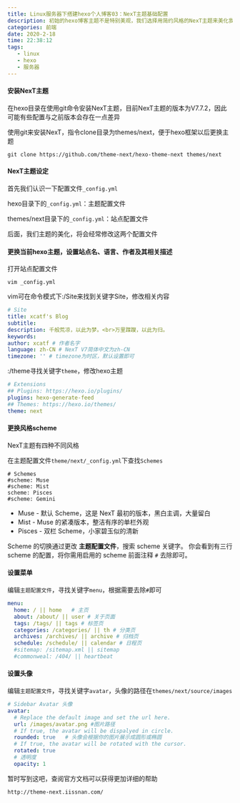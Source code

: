 ```yaml
---
title: Linux服务器下搭建hexo个人博客03：NexT主题基础配置
description: 初始的hexo博客主题不是特别美观，我们选择用简约风格的NexT主题来美化我们的博客。目前，我把我暂时的美化设置写在了博客里面，方便以后的查阅。同时，也欢迎大家来踩一踩，共同交流~~
categories: 前端
date: 2020-2-18
time: 22:38:12
tags:
   - linux 
   - hexo
   - 服务器
---
```


#### 安装NexT主题

在hexo目录在使用git命令安装NexT主题，目前NexT主题的版本为V7.7.2，因此可能有些配置与之前版本会存在一点差异

使用git来安装NexT，指令clone目录为themes/next，便于hexo框架以后更换主题

~~~
git clone https://github.com/theme-next/hexo-theme-next themes/next
~~~

#### NexT主题设定

首先我们认识一下配置文件`_config.yml`

hexo目录下的`_config.yml`：主题配置文件

themes/next目录下的`_config.yml`：站点配置文件

后面，我们主题的美化，将会经常修改这两个配置文件

#### 更换当前hexo主题，设置站点名、语言、作者及其相关描述

打开站点配置文件

~~~
vim _config.yml
~~~

vim可在命令模式下:/Site来找到关键字Site，修改相关内容

~~~yml
# Site
title: xcatf's Blog
subtitle:
description: 千般荒凉，以此为梦。<br>万里蹀躞，以此为归。
keywords:
author: xcatf # 作者名字
language: zh-CN # NexT V7简体中文为zh-CN
timezone: '' # timezone为时区，默认设置即可
~~~

:/theme寻找关键字`theme`，修改hexo主题

~~~yml
# Extensions
## Plugins: https://hexo.io/plugins/
plugins: hexo-generate-feed
## Themes: https://hexo.io/themes/
theme: next
~~~

#### 更换风格scheme

NexT主题有四种不同风格

在主题配置文件`theme/next/_config.yml`下查找`Schemes`

~~~
# Schemes
#scheme: Muse
#scheme: Mist
scheme: Pisces
#scheme: Gemini
~~~

- Muse - 默认 Scheme，这是 NexT 最初的版本，黑白主调，大量留白
- Mist - Muse 的紧凑版本，整洁有序的单栏外观
- Pisces - 双栏 Scheme，小家碧玉似的清新

Scheme 的切换通过更改 **主题配置文件**，搜索 scheme 关键字。 你会看到有三行 scheme 的配置，将你需用启用的 scheme 前面注释 `#` 去除即可。

#### 设置菜单

编辑`主题配置文件`，寻找关键字`menu`，根据需要去除`#`即可

~~~yml
menu:
  home: / || home   # 主页
  about: /about/ || user # 关于页面
  tags: /tags/ || tags # 标签页
  categories: /categories/ || th # 分类页
  archives: /archives/ || archive # 归档页
  schedule: /schedule/ || calendar # 日程页
  #sitemap: /sitemap.xml || sitemap
  #commonweal: /404/ || heartbeat
~~~

#### 设置头像

编辑`主题配置文件`，寻找关键字`avatar`，头像的路径在`themes/next/source/images`

~~~yml
# Sidebar Avatar 头像
avatar:
  # Replace the default image and set the url here.
  url: /images/avatar.png #图片路径
  # If true, the avatar will be dispalyed in circle.
  rounded: true   # 头像会根据你的图片展示成圆形或椭圆
  # If true, the avatar will be rotated with the cursor.
  rotated: true
  # 透明度
  opacity: 1
~~~

暂时写到这吧，查阅官方文档可以获得更加详细的帮助

`http://theme-next.iissnan.com/`
